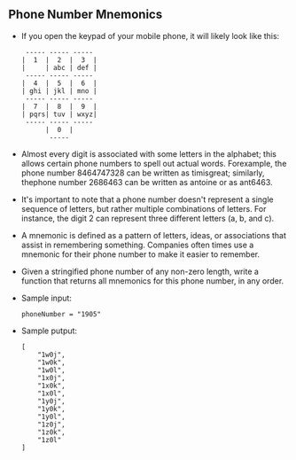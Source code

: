 ## Phone Number Mnemonics

- If you open the keypad of your mobile phone, it will likely look like this:

    ~~~
     ----- ----- ----- 
    |  1  |  2  |  3  |
    |     | abc | def |
     ----- ----- -----
    |  4  |  5  |  6  |
    | ghi | jkl | mno |
     ----- ----- ----- 
    |  7  |  8  |  9  |
    | pqrs| tuv | wxyz|
     ----- ----- -----
          |  0  |
           -----
    ~~~

- Almost every digit is associated with some letters in the alphabet; this allows certain phone numbers to spell out actual words. Forexample, the phone number 8464747328 can be written as timisgreat; similarly, thephone number 2686463 can be written as antoine or as ant6463.
- It's important to note that a phone number doesn't represent a single sequence of letters, but rather multiple combinations of letters. For instance, the digit 2 can represent three different letters (a, b, and c).
- A mnemonic is defined as a pattern of letters, ideas, or associations that assist in remembering something. Companies often times use a mnemonic for their phone number to make it easier to remember.
- Given a stringified phone number of any non-zero length, write a function that returns all mnemonics for this phone number, in any order.
- Sample input:
    ~~~
    phoneNumber = "1905"
    ~~~
- Sample putput:
    ~~~
    [ 
        "1w0j", 
        "1w0k", 
        "1w0l", 
        "1x0j", 
        "1x0k", 
        "1x0l", 
        "1y0j", 
        "1y0k", 
        "1y0l", 
        "1z0j", 
        "1z0k", 
        "1z0l"  
    ]
    ~~~